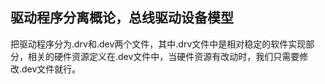 ## 驱动程序分离概论，总线驱动设备模型

把驱动程序分为.drv和.dev两个文件，其中.drv文件中是相对稳定的软件实现部分，相关的硬件资源定义在.dev文件中，当硬件资源有改动时，我们只需要修改.dev文件就行。